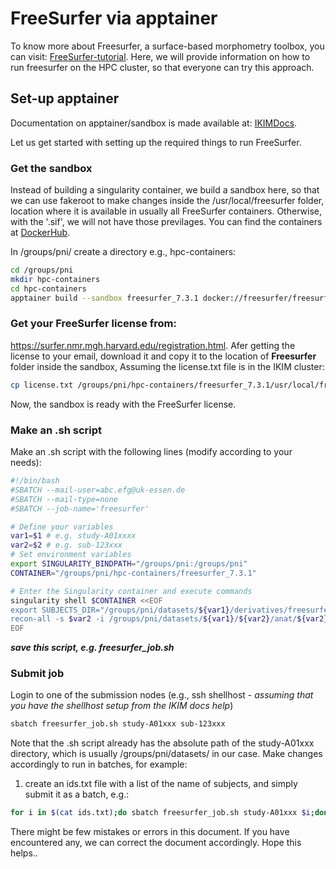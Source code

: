 # FreeSurfer via apptainer
To know more about Freesurfer, a surface-based morphometry toolbox, you can visit: [FreeSurfer-tutorial](https://andysbrainbook.readthedocs.io/en/latest/FreeSurfer/FreeSurfer_Introduction.html).
Here, we will provide information on how to run freesurfer on the HPC cluster, so that everyone can try this approach. 

## Set-up apptainer
Documentation on apptainer/sandbox is made available at: [IKIMDocs](https://ikim-essen.github.io/ClusterDocs/).

Let us get started with setting up the required things to run FreeSurfer.

### Get the sandbox
Instead of building a singularity container, we build a sandbox here, so that we can use fakeroot to make changes inside the /usr/local/freesurfer folder, location where it is available in usually all FreeSurfer containers. Otherwise, with the '.sif', we will not have those previlages. You can find the containers at [DockerHub](https://hub.docker.com/).

In /groups/pni/ create a directory e.g., hpc-containers: 
```sh
cd /groups/pni
mkdir hpc-containers
cd hpc-containers
apptainer build --sandbox freesurfer_7.3.1 docker://freesurfer/freesurfer:7.3.1
```

### Get your FreeSurfer license from: 
https://surfer.nmr.mgh.harvard.edu/registration.html.
Afer getting the license to your email, download it and copy it to the location of **Freesurfer** folder inside the sandbox,
Assuming the license.txt file is in the IKIM cluster:
```sh
cp license.txt /groups/pni/hpc-containers/freesurfer_7.3.1/usr/local/freesurfer/
```

Now, the sandbox is ready with the FreeSurfer license.

### Make an .sh script 
Make an .sh script with the following lines (modify according to your needs):
```sh
#!/bin/bash
#SBATCH --mail-user=abc.efg@uk-essen.de
#SBATCH --mail-type=none
#SBATCH --job-name='freesurfer'

# Define your variables
var1=$1 # e.g. study-A01xxxx
var2=$2 # e.g. sub-123xxx
# Set environment variables
export SINGULARITY_BINDPATH="/groups/pni:/groups/pni"
CONTAINER="/groups/pni/hpc-containers/freesurfer_7.3.1"

# Enter the Singularity container and execute commands
singularity shell $CONTAINER <<EOF
export SUBJECTS_DIR="/groups/pni/datasets/${var1}/derivatives/freesurfer"
recon-all -s $var2 -i /groups/pni/datasets/${var1}/${var2}/anat/${var2}_run-01_T1w.nii.gz -all
EOF
```

**_save this script, e.g. freesurfer_job.sh_**

### Submit job
Login to one of the submission nodes (e.g., ssh shellhost - _assuming that you have the shellhost setup from the IKIM docs help_)
```sh
sbatch freesurfer_job.sh study-A01xxx sub-123xxx
```

 Note that the .sh script already has the absolute path of the study-A01xxx directory, which is usually /groups/pni/datasets/ in our case. 
 Make changes accordingly to run in batches, for example:
 1. create an ids.txt file with a list of the name of subjects, and simply submit it as a batch, e.g.:
```sh
for i in $(cat ids.txt);do sbatch freesurfer_job.sh study-A01xxx $i;done
```

There might be few mistakes or errors in this document. If you have encountered any, we can correct the document accordingly.
Hope this helps..



